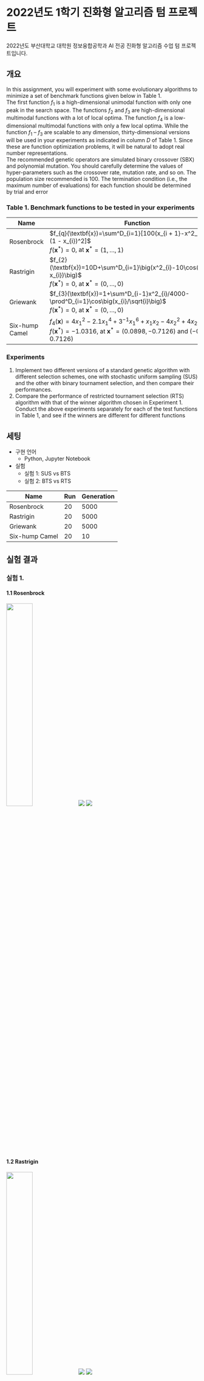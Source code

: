 # 2022년도 1학기 진화형 알고리즘 텀 프로젝트
2022년도 부산대학교 대학원 정보융합공학과 AI 전공 진화형 알고리즘 수업 텀 프로젝트입니다.

## 개요
In this assignment, you will experiment with some evolutionary algorithms to minimize a set of benchmark functions given below in Table 1.  
The first function $f_{1}$ is a high-dimensional unimodal function with only one peak in the search space. The functions $f_{2}$ and $f_{3}$ are high-dimensional multimodal functions with a lot of local optima. The function $f_{4}$ is a low-dimensional multimodal functions with only a few local optima. While the function $f_{1}$ – $f_{3}$ are scalable to any dimension, thirty-dimensional versions will be used in your experiments as indicated in column $D$ of Table 1. Since these are function optimization problems, it will be natural to adopt real number representations.  
The recommended genetic operators are simulated binary crossover (SBX) and polynomial mutation. You should carefully determine the values of hyper-parameters such as the crossover rate, mutation rate, and so on. The population size recommended is 100. The termination condition (i.e., the maximum number of evaluations) for each function should be determined by trial and error  

### Table 1. Benchmark functions to be tested in your experiments
| Name  | Function | $D$ | Domain  |
| ------------- | ------------- | ------------- | ------------- |
| Rosenbrock | $f_{q}(\textbf{x})=\sum^D_{i=1}[100(x_{i + 1}-x^2_{i})^2 + (1 - x_{i})^2]$ <br> $f(\textbf{x}^*)=0$, at $\textbf{x}^*=(1,\dots,1)$ | 30  | $[-30, 30]^D$  |
| Rastrigin | $f_{2}(\textbf{x})=10D+\sum^D_{i=1}\big(x^2_{i}-10\cos(2\pi\cdot x_{i})\big)$ <br> $f(\textbf{x}^*)=0$, at $\textbf{x}^*=(0,\dots,0)$ | 30 | $[-5.12, 5.12]^D$  |
| Griewank  | $f_{3}(\textbf{x})=1+\sum^D_{i-1}x^2_{i}/4000-\prod^D_{i=1}\cos\big(x_{i}/\sqrt{i}\big)$ <br> $f(\textbf{x}^*)=0$, at $\textbf{x}^*=(0,\dots,0)$ | 30 | $[-600, 600]^D$  |
| Six-hump Camel  | $f_{4}(\textbf{x})=4x^2_{1}-2.1x^4_{1}+3^{-1}x^6_{1}+x_{1}x_{2}-4x^2_{2}+4x^4_{2}$ <br> $f(\textbf{x}^*)=-1.0316$, at $\textbf{x}^*=(0.0898, -0.7126)$ and $(-0.0898, 0.7126)$ | 2  | $[-5, 5]^D$  |  

### Experiments
1. Implement two different versions of a standard genetic algorithm with different selection schemes, one with stochastic uniform sampling (SUS) and the other with binary tournament selection, and then compare their performances.
2. Compare the performance of restricted tournament selection (RTS) algorithm with that of the winner algorithm chosen in Experiment 1. Conduct the above experiments separately for each of the test functions in Table 1, and see if the winners are different for different functions

## 세팅
* 구현 언어
    * Python, Jupyter Notebook
* 실험
    * 실험 1: SUS vs BTS
    * 실험 2: BTS vs RTS  

 Name  | Run | Generation |
| ------------- | ------------- | ------------- |
| Rosenbrock |20 | 5000  |
| Rastrigin | 20 | 5000 |
| Griewank  | 20 | 5000 |
| Six-hump Camel  | 20 | 10  |

## 실험 결과
### 실험 1.
#### 1.1 Rosenbrock

<div>
    <img src="img\experiment1\rosenbrock(complete)\rosenbrock_all_bsf_plot.png" width="37%">
    <img src="img\experiment1\rosenbrock(complete)\rosenbrock_sus_bsf_describe.png">
    <img src="img\experiment1\rosenbrock(complete)\rosenbrock_bts_bsf_describe.png">
</div>

#### 1.2 Rastrigin
<div>
    <img src="img\experiment1\rastrigin(complete)\rastrigin_all_bsf_plot.png" width="37%">
    <img src="img\experiment1\rastrigin(complete)\rastrigin_sus_bsf_describe.png">
    <img src="img\experiment1\rastrigin(complete)\rastrigin_bts_bsf_describe.png">
</div>

#### 1.3 Griewank
<div>
    <img src="img\experiment1\griewank(complete)\griewank_all_bsf_plot.png" width="37%">
    <img src="img\experiment1\griewank(complete)\griewank_sus_bsf_describe.png">
    <img src="img\experiment1\griewank(complete)\griewank_bts_bsf_describe.png">
</div>
    
#### 1.4 Six-Hump Camel
<div>
    <img src="img\experiment1\six-hump-camel(complete)\six-hump-camel_all_bsf_plot.png" width="37%">
    <img src="img\experiment1\six-hump-camel(complete)\six-hump-camel_sus_bsf_describe.png">
    <img src="img\experiment1\six-hump-camel(complete)\six-hump-camel_bts_bsf_describe.png">
</div>

### 실험 1. 전체 결과
 Name  | t-statistic | p-value | 유의성 | 성능 |
| ------------- | ------------- | ------------- | ------------- | ------------- |
| Rosenbrock |3.1183 | 1 | 0.0057 | BTS | 
| Rastrigin | 973…640.31 | 1 | 4.19767e-217 | BTS | 
| Griewank  | 255.8317 | 1 | 4.495064e-35 | BTS | 
| Six-hump Camel  | 1.1953 | 0.2467 | ✖  | BTS |

### 실험 2
#### 1.1 Rosenbrock
<div>
    <img src="img\experiment2\rosenbrock(complete)\rosenbrock_all_bsf_plot.png" width="37%">
    <img src="img\experiment2\rosenbrock(complete)\rosenbrock_bts_bsf_describe.png">
    <img src="img\experiment2\rosenbrock(complete)\rosenbrock_rts_bsf_describe.png">
</div>

#### 1.2 Rastrigin
<div>
    <img src="img\experiment2\rastrigin(complete)\rastrigin_all_bsf_plot.png" width="37%">
    <img src="img\experiment2\rastrigin(complete)\rastrigin_bts_bsf_describe.png">
    <img src="img\experiment2\rastrigin(complete)\rastrigin_rts_bsf_describe.png">
</div>

#### 1.3 Griewank
<div>
    <img src="img\experiment2\griewank(complete)\griewank_all_bsf_plot.png" width="37%">
    <img src="img\experiment2\griewank(complete)\griewank_bts_bsf_describe.png">
    <img src="img\experiment2\griewank(complete)\griewank_rts_bsf_describe.png">
</div>
    
#### 1.4 Six-Hump Camel
<div>
    <img src="img\experiment2\six-hump-camel(complete)\six-hump-camel_all_bsf_plot.png" width="37%">
    <img src="img\experiment2\six-hump-camel(complete)\six-hump-camel_bts_bsf_describe.png">
    <img src="img\experiment2\six-hump-camel(complete)\six-hump-camel_rts_bsf_describe.png">
</div>

### 실험 2. 전체 결과
 Name  | t-statistic | p-value | 유의성 | 성능 |
| ------------- | ------------- | ------------- | ------------- | ------------- |
| Rosenbrock | -7.5921 | 1 | 3.613611e-7 | BTS | 
| Rastrigin | -361…685.171 | 1 | 6.409476e-228 | BTS |
| Griewank  | -22.3373 | 1 | 4.232368e-15 | BTS |
| Six-hump Camel  | -11.6477 | 1 | 4.278509e-10 | BTS |

## 결론
* 전체적으로 binary tournament selection이 압도적인 성능적 우위를 보임
    * 다양성 보장력이 뛰어난 RTS가 멀티 모달 함수인 Rastrigin, Griewank, Six-hump Camel 함수 최적화에서 BTS보다 성능적으로 뛰어날 것으로 기대했으나, 그렇지 않았음
    * 이는 파라미터의 차이로 인해 RTS의 성능이 떨어진 것으로 예상됨
    * 추후 보완이 필요함